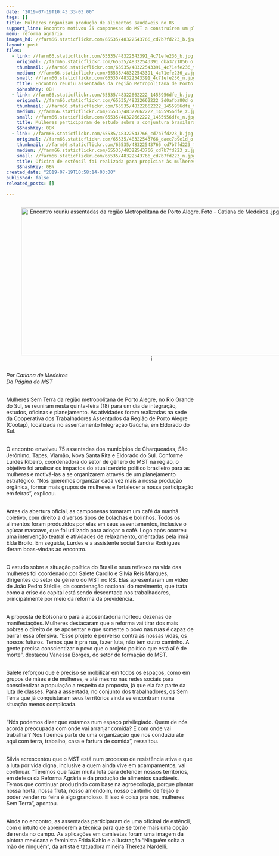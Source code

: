 ```yaml
---
date: "2019-07-19T10:43:33-03:00"
tags: []
title: Mulheres organizam produção de alimentos saudáveis no RS
support_line: ​Encontro motivou 75 camponesas do MST a construírem um planejamento coletivo
menu: reforma agrária
images_hd: //farm66.staticflickr.com/65535/48322543766_cd7b7fd223_b.jpg
layout: post
files:
  - link: //farm66.staticflickr.com/65535/48322543391_4c71efe236_b.jpg
    original: //farm66.staticflickr.com/65535/48322543391_dba3721856_o.jpg
    thumbnail: //farm66.staticflickr.com/65535/48322543391_4c71efe236_t.jpg
    medium: //farm66.staticflickr.com/65535/48322543391_4c71efe236_z.jpg
    small: //farm66.staticflickr.com/65535/48322543391_4c71efe236_n.jpg
    title: Encontro reuniu assentadas da região Metropolitana de Porto Alegre. Foto - Catiana de Medeiros..jpg
    $$hashKey: 0BH
  - link: //farm66.staticflickr.com/65535/48322662222_1455956dfe_b.jpg
    original: //farm66.staticflickr.com/65535/48322662222_2d0afba80d_o.jpg
    thumbnail: //farm66.staticflickr.com/65535/48322662222_1455956dfe_t.jpg
    medium: //farm66.staticflickr.com/65535/48322662222_1455956dfe_z.jpg
    small: //farm66.staticflickr.com/65535/48322662222_1455956dfe_n.jpg
    title: Mulheres participaram de estudo sobre a conjuntura brasilera. Foto - Catiana de Medeiros..jpg
    $$hashKey: 0BK
  - link: //farm66.staticflickr.com/65535/48322543766_cd7b7fd223_b.jpg
    original: //farm66.staticflickr.com/65535/48322543766_daec7b9e1d_o.jpg
    thumbnail: //farm66.staticflickr.com/65535/48322543766_cd7b7fd223_t.jpg
    medium: //farm66.staticflickr.com/65535/48322543766_cd7b7fd223_z.jpg
    small: //farm66.staticflickr.com/65535/48322543766_cd7b7fd223_n.jpg
    title: Oficina de estêncil foi realizada para propiciar às mulheres mais uma fonte de renda. Foto - Catiana de Medeiros..jpg
    $$hashKey: 0BN
created_date: "2019-07-19T10:58:14-03:00"
published: false
releated_posts: []

---
```

<div style="text-align:center">
<figure class="image" style="display:inline-block"><img alt="Encontro reuniu assentadas da região Metropolitana de Porto Alegre. Foto - Catiana de Medeiros..jpg" height="396" src="//farm66.staticflickr.com/65535/48322543391_4c71efe236_b.jpg" width="700" />
<figcaption>i</figcaption>
</figure>
</div>

<p><em>Por Catiana de Medeiros<br />
Da P&aacute;gina do MST</em></p>

<p><br />
Mulheres Sem Terra da regi&atilde;o metropolitana de Porto Alegre, no Rio Grande do Sul, se reuniram nesta quinta-feira (18) para um dia de integra&ccedil;&atilde;o, estudos, oficinas e planejamento. As atividades foram realizadas na sede da Cooperativa dos Trabalhadores Assentados da Regi&atilde;o de Porto Alegre (Cootap), localizada no assentamento Integra&ccedil;&atilde;o Ga&uacute;cha, em Eldorado do Sul.</p>

<p><br />
O encontro envolveu 75 assentadas dos munic&iacute;pios de Charqueadas, S&atilde;o Jer&ocirc;nimo, Tapes, Viam&atilde;o, Nova Santa Rita e Eldorado do Sul. Conforme Lurdes Ribeiro, coordenadora do setor de g&ecirc;nero do MST na regi&atilde;o, o objetivo foi analisar os impactos do atual cen&aacute;rio pol&iacute;tico brasileiro para as mulheres e motiv&aacute;-las a se organizarem atrav&eacute;s de um planejamento estrat&eacute;gico. &ldquo;N&oacute;s queremos organizar cada vez mais a nossa produ&ccedil;&atilde;o org&acirc;nica, formar mais grupos de mulheres e fortalecer a nossa participa&ccedil;&atilde;o em feiras&rdquo;, explicou.</p>

<p><br />
Antes da abertura oficial, as camponesas tomaram um caf&eacute; da manh&atilde; coletivo, com direito a diversos tipos de bolachas e bolinhos. Todos os alimentos foram produzidos por elas em seus assentamentos, inclusive o a&ccedil;&uacute;car mascavo, que foi utilizado para ado&ccedil;ar o caf&eacute;. Logo ap&oacute;s ocorreu uma interven&ccedil;&atilde;o teatral e atividades de relaxamento, orientadas pela irm&atilde; Elda Broilo. Em seguida, Lurdes e a assistente social Sandra Rodrigues deram boas-vindas ao encontro.</p>

<p><br />
O estudo sobre a situa&ccedil;&atilde;o pol&iacute;tica do Brasil e seus reflexos na vida das mulheres foi coordenado por Salete Carollo e Silvia Reis Marques, dirigentes do setor de g&ecirc;nero do MST no RS. Elas apresentaram um v&iacute;deo de Jo&atilde;o Pedro St&eacute;dile, da coordena&ccedil;&atilde;o nacional do movimento, que trata como a crise do capital est&aacute; sendo descontada nos trabalhadores, principalmente por meio da reforma da previd&ecirc;ncia.</p>

<p><br />
A proposta de Bolsonaro para a aposentadoria norteou dezenas de manifesta&ccedil;&otilde;es. Mulheres destacaram que a reforma vai tirar dos mais pobres o direito de se aposentar e que somente o povo nas ruas &eacute; capaz de barrar essa ofensiva. &ldquo;Esse projeto &eacute; perverso contra as nossas vidas, os nossos futuros. Temos que ir pra rua, fazer luta, n&atilde;o tem outro caminho. A gente precisa conscientizar o povo que o projeto pol&iacute;tico que est&aacute; a&iacute; &eacute; de morte&rdquo;, destacou Vanessa Borges, do setor de forma&ccedil;&atilde;o do MST.</p>

<p><br />
Salete refor&ccedil;ou que &eacute; preciso se mobilizar em todos os espa&ccedil;os, como em grupos de m&atilde;es e de mulheres, e at&eacute; mesmo nas redes sociais para conscientizar a popula&ccedil;&atilde;o a respeito da proposta, j&aacute; que ela faz parte da luta de classes. Para a assentada, no conjunto dos trabalhadores, os Sem Terra que j&aacute; conquistaram seus territ&oacute;rios ainda se encontram numa situa&ccedil;&atilde;o menos complicada.</p>

<p><br />
&ldquo;N&oacute;s podemos dizer que estamos num espa&ccedil;o privilegiado. Quem de n&oacute;s acorda preocupada com onde vai arranjar comida? E com onde vai trabalhar? N&oacute;s fizemos parte de uma organiza&ccedil;&atilde;o que nos conduziu at&eacute; aqui com terra, trabalho, casa e fartura de comida&rdquo;, ressaltou.</p>

<p><br />
Silvia acrescentou que o MST est&aacute; num processo de resist&ecirc;ncia ativa e que a luta por vida digna, inclusive a quem ainda vive em acampamentos, vai continuar. &ldquo;Teremos que fazer muita luta para defender nossos territ&oacute;rios, em defesa da Reforma Agr&aacute;ria e da produ&ccedil;&atilde;o de alimentos saud&aacute;veis. Temos que continuar produzindo com base na agroecologia, porque plantar nossa horta, nossa fruta, nosso amendoim, nosso cantinho de feij&atilde;o e poder vender na feira &eacute; algo grandioso. E isso &eacute; coisa pra n&oacute;s, mulheres Sem Terra&rdquo;, apontou.</p>

<p><br />
Ainda no encontro, as assentadas participaram de uma oficinal de est&ecirc;ncil, com o intuito de aprenderem a t&eacute;cnica para que se torne mais uma op&ccedil;&atilde;o de renda no campo. As aplica&ccedil;&otilde;es em camisetas foram uma imagem da pintora mexicana e feminista Frida Kahlo e a ilustra&ccedil;&atilde;o &ldquo;Ningu&eacute;m solta a m&atilde;o de ningu&eacute;m&rdquo;, da artista e tatuadora mineira Thereza Nardelli.</p>
